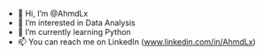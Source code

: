 - 👋 Hi, I’m @AhmdLx
- 👀 I’m interested in Data Analysis 
- 🌱 I’m currently learning Python 
- 📫 You can reach me on LinkedIn (www.linkedin.com/in/AhmdLx)


